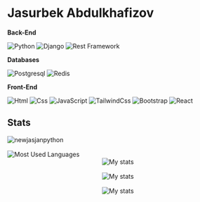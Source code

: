 # Jasurbek Abdulkhafizov


**Back-End**

![Python](https://img.shields.io/badge/Python-608BC1?style=for-the-badge&logo=python&logoColor=white)
![Django](https://img.shields.io/badge/Django-347928?style=for-the-badge&logo=django&logoColor=white)
![Rest Framework](https://img.shields.io/badge/Rest_Framework-FA4032?style=for-the-badge&logo=django&logoColor=white)

**Databases**

![Postgresql](https://img.shields.io/badge/PostgreSQL-316192?style=for-the-badge&logo=postgresql&logoColor=white)
![Redis](https://img.shields.io/badge/redis-%23DD0031.svg?&style=for-the-badge&logo=redis&logoColor=white)


**Front-End**

![Html](https://img.shields.io/badge/Html5-E34F26?style=for-the-badge&logo=html5&logoColor=white)
![Css](https://img.shields.io/badge/Css3-1572B6?style=for-the-badge&logo=css3&logoColor=white)
![JavaScript](https://img.shields.io/badge/JavaScript-FFEB55?style=for-the-badge&logo=javascript&logoColor=black)
![TailwindCss](https://img.shields.io/badge/TailwindCss-4379F2?style=for-the-badge&logo=tailwindcss&logoColor=white)
![Bootstrap](https://img.shields.io/badge/Bootstrap-7C00FE?style=for-the-badge&logo=bootstrap&logoColor=white)
![React](https://img.shields.io/badge/React-BFECFF?style=for-the-badge&logo=react&logoColor=black)



## Stats

<div style="display: flex;align-items: start;justify-content: start;flex-wrap: wrap;flex-direction: column;gap: 16px;">
    <img src="https://github-readme-stats.vercel.app/api?username=newjasjanpython&show_icons=true&theme=tokyonight&hide_border=true&include_all_commits=true&count_private=true" alt="newjasjanpython" />
    <img src="https://github-readme-stats.vercel.app/api/top-langs/?username=newjasjanpython&show_icons=true&theme=tokyonight&layout=compact&hide_border=true&count_private=true" alt="Most Used Languages" />
</div>

<div style="display: flex;flex-direction: column;align-items: center;justify-content: center;gap: 16px;">
    <img src="https://github-readme-stats.vercel.app/api/pin/?username=newjasjanpython&show_owner=true&theme=tokyonight&hide_border=true&repo=sorting_algos" alt="My stats"/>
    <img src="https://github-readme-stats.vercel.app/api/pin/?username=newjasjanpython&show_owner=true&theme=tokyonight&hide_border=true&repo=zed-for-me" alt="My stats"/>
    <img src="https://github-readme-stats.vercel.app/api/pin/?username=newjasjanpython&show_owner=true&theme=tokyonight&hide_border=true&repo=java-tasks" alt="My stats"/>
</div>

